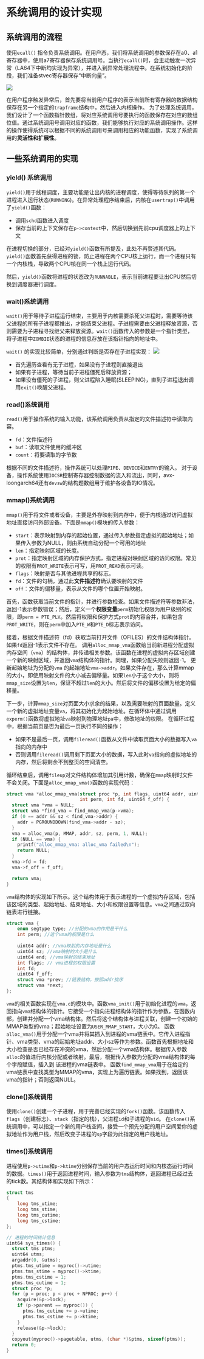 # 系统调用的设计实现
## 系统调用的流程
使用`ecall()` 指令负责系统调用。在用户态，我们将系统调用的参数保存在a0、a1寄存器中，使用a7寄存器保存系统调用号。当执行`ecall()`时，会主动触发一次异常（LA64下中断均实现为异常），并进入到异常处理流程中。在系统初始化的阶段，我们准备stvec寄存器保存“中断向量”。

![](./picture/pic_2.drawio.png)

在用户程序触发异常后，首先要将当前用户程序的表示当前所有寄存器的数据结构保存在另一个指定的`trapframe`结构中，然后进入内核操作。
为了处理系统调用，我们设计了一个函数指针数组，将对应系统调用号要执行的函数保存在对应的数组位值。通过系统调用号调用对应的函数，我们能够执行对应的系统调用操作。这样的操作使得系统可以根据不同的系统调用号来调用相应的功能函数，实现了系统调用的**灵活性和扩展性**。

## 一些系统调用的实现
### yield() 系统调用
`yield()`用于线程调度，主要功能是让出内核的进程调度，使得等待队列的第一个进程进入运行状态(`RUNNING`)。在异常处理程序结束后，内核在`usertrap()`中调用了`yield()`函数：
- 调用`schd`函数进入调度
- 保存当前的上下文保存在`p->context`中，然后切换到先前cpu调度器上的上下文 

在进程切换的部分，已经对`yield()`函数有所提及，此处不再赘述其代码。`yield()`函数首先获得进程的锁，防止进程在两个CPU核上运行，而一个进程只有一个内核栈，导致两个CPU核在同一个栈上运行代码。

然后，`yield()`函数将进程的状态改为`RUNNABLE`，表示当前进程要让出CPU然后切换到调度器进行调度。

### wait()系统调用
`wait()`用于等待子进程运行结束，主要用于内核需要杀死父进程时，需要等待该父进程的所有子进程都推出，才能结束父进程。子进程需要由父进程释放资源，否则需要为子进程寻找继父来释放资源。`wait()`函数传入的参数是一个指针类型，将子进程中`ZOMBIE`状态的进程的信息存放在该指针指向的地址中。

`wait()` 的实现比较简单，分别通过判断是否存在子进程实现：
![](./picture/pic_3.drawio.png)

- 首先遍历查看有无子进程，如果没有子进程则直接退出
- 如果有子进程，等待当前子进程僵死后释放资源；
- 如果没有僵死的子进程，则父进程陷入睡眠(SLEEPING)，直到子进程退出调用`exit()`唤醒父进程。

### read()系统调用
`read()`用于操作系统的输入功能，该系统调用负责从指定的文件描述符中读取内容。
- `fd`：文件描述符
- `buf`：读取文件使用的缓冲区
- `count`：将要读取的字节数

根据不同的文件描述符，操作系统可以处理`PIPE`、`DEVICE`和`ENTRY`的输入。
对于设备，操作系统使用`IOCSR`控制寄存器控制数据的流入和流出，同时，avx-loongarch64还有`devsw`的结构题数组用于维护各设备的IO情况。

### mmap()系统调用
`mmap()`用于将文件或者设备，主要是外存映射到内存中，便于内核通过访问虚拟地址直接访问外部设备。下面是`mmap()`模块的传入参数：
- `start`：表示映射到内存的起始位置，通过传入参数指定虚拟的起始地址；如果传入参数为NULL，则由系统自动分配一个可用的地址
- `len`：指定映射区域的长度。
- `prot`：指定映射区域的内存保护方式，指定进程对映射区域的访问权限。常见的权限有`PROT_WRITE`表示可写，用`PROT_READ`表示可读。
- `flags`：映射是否与其他进程共享的标志。
- `fd`：文件的句柄，通过此**文件描述符**确认要映射的文件
- `off`：文件的偏移量，表示从文件的哪个位置开始映射。

首先，函数获取当前文件的指针，并进行参数检查。如果文件描述符等参数非法，返回-1表示参数错误；然后，定义一个**权限变量**`perm`初始化权限为用户级别的权限，即`perm = PTE_PLV`。然后将权限和保护方式`prot`的内容合并，如果包含`PROT_WRITE`，则在`perm`中加入`PTE_W`和`PTE_D`标志表示访问。

接着，根据文件描述符（fd）获取当前打开文件（OFILES）的文件结构体指针。如果`fd`返回-1表示文件不存在。
调用`alloc_mmap_vma`函数给当前新进程分配虚拟内存空间（`vma`）的结构体，并传递相关参数。该函数在进程的虚拟内存区域创建一个新的映射区域，并返回`vma`结构体的指针。同理，如果分配失败则返回-1。
更新起始地址为分配的`vma` 的起始地址`vma->addr`。如果文件存在，那么计算mmap的大小，即使用映射文件的大小减去偏移量。如果`len`小于这个大小，则将`mmap_size`设置为`len`，保证不超过`len`的大小。然后将文件的偏移设置为给定的偏移量。

下一步，计算`mmap_size`对页面大小求余的结果，以及需要映射的页面数量。定义一个新的虚拟地址变量`va`，将其初始化为起始地址。在循环体中通过调用`experm()`函数将虚拟地址`va`映射到物理地址`pa`中，修改地址的权限。
在循环过程中，根据当前页是否为最后一页执行不同的操作：
- 如果不是最后一页，调用`fileread()`函数从文件中读取页面大小的数据写入`va`指向的内存中
- 否则调用`fileread()`调用剩下页面大小的数据，写入此时`va`指向的虚拟地址的内存，然后将剩余不到整页的空间清空。

循环结束后，调用`fileup`对文件结构体增加其引用计数，确保在`mmap`映射时文件不会关闭。下面是`alloc_mmap_vma()`函数的实现代码：
```c
struct vma *alloc_mmap_vma(struct proc *p, int flags, uint64 addr, uint64 sz,
                           int perm, int fd, uint64 f_off) {
  struct vma *vma = NULL;
  struct vma *find_vma = find_mmap_vma(p->vma);
  if (0 == addr && sz < find_vma->addr) {
    addr = PGROUNDDOWN(find_vma->addr - sz);
  }
  vma = alloc_vma(p, MMAP, addr, sz, perm, 1, NULL);
  if (NULL == vma) {
    printf("alloc_mmap_vma: alloc_vma failed\n");
    return NULL;
  }
  vma->fd = fd;
  vma->f_off = f_off;

  return vma;
}
```

`vma`结构体的实现如下所示。这个结构体用于表示进程的一个虚拟内存区域，包括该区域的类型、起始地址、结束地址、大小和权限设置等信息。`vma`之间通过双向链表进行链接。

```c
struct vma {
	enum segtype type; //分配的vma的作用是干什么
	int perm; //这个vma的权限是什么
	
	uint64 addr; //vma映射的内存地址是什么
	uint64 sz; //vma映射的大小是什么
	uint64 end; //vma映射的结束地址
	int flags; // vma进程的权限设置
	int fd;
	uint64 f_off;
	struct vma *prev; //链表结构，按照addr排序
	struct vma *next;
};
```

`vma`的相关函数实现在`vma.c`的模块中。函数`vma_init()`用于初始化进程的`vma`，返回指向`vma`结构体的指针。它接受一个指向进程结构体的指针作为参数，在函数内部，创建并分配一个vma结构体。然后将这个结构体与进程关联，创建一个初始的MMAP类型的vma；起始地址设置为`USER_MMAP_START`，大小为0。
函数`alloc_vma()`用于分配一个vma并将其插入到进程的vma链表中。它传入进程指针、vma类型、vma的起始地址addr、大小sz等作为参数。函数首先根据地址和大小检查是否已经存在冲突的vma，然后分配一个vma结构体。根据传入参数`alloc`的值进行内核分配或者映射。最后，根据传入参数为分配的vma结构体的每个字段赋值，插入到
该进程的vma链表中。
函数`find_mmap_vma`用于在给定的vma链表中查找类型为MMAP的vma，实现上为遍历链表。如果找到，返回该vma的指针；否则返回NULL。

### clone()系统调用
使用`clone()`创建一个子进程，用于完善已经实现的`fork()`函数。该函数传入`flags`（创建标志）、`stack`（指定的栈），父进程`id`和子进程的`sid`。
在`clone()`系统调用中，可以指定一个新的用户栈空间，接受一个预先分配的用户空间爱你的虚拟地址作为用户栈，然后改变子进程的`sp`字段为此指定的用户栈地址。

### times()系统调用
进程使用`p->utime`和`p->ktime`分别保存当前的用户态运行时间和内核态运行时间的数据。`times()`用于返回进程时间，输入参数为`tms`结构体，返回进程已经过去的tick数。其结构体和实现如下所示：
```c
struct tms
{
	long tms_utime;
	long tms_stime;
	long tms_cutime;
	long tms_cstime;
};

// 进程的时间统计信息
uint64 sys_times() {
  struct tms ptms;
  uint64 utms;
  argaddr(0, &utms);
  ptms.tms_utime = myproc()->utime;
  ptms.tms_stime = myproc()->ktime;
  ptms.tms_cstime = 1;
  ptms.tms_cutime = 1;
  struct proc *p;
  for (p = proc; p < proc + NPROC; p++) {
    acquire(&p->lock);
    if (p->parent == myproc()) {
      ptms.tms_cutime += p->utime;
      ptms.tms_cstime += p->ktime;
    }
    release(&p->lock);
  }
  copyout(myproc()->pagetable, utms, (char *)&ptms, sizeof(ptms));
  return 0;
}
```
